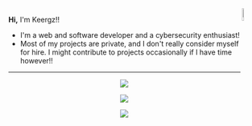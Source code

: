 <img align="right" width="8%" src="https://i.ibb.co/8z76419/nikodance.gif">

**Hi,** I'm Keergz!!
- I'm a web and software developer and a cybersecurity enthusiast! 
- Most of my projects are private, and I don't really consider myself for hire. I might contribute to projects occasionally if I have time however!!
---
</p>

<p align="center">
<img align="center" src="https://github-widgetbox.vercel.app/api/profile?username=Keergz&data=repositories,stars,commits&theme=dark">
</p>

<p align="center">
<img align="center" src="https://github-widgetbox.vercel.app/api/skills?languages=lua,python,node,js,ts,html,css,md,json,postgresql,java,windows&includeNames=true&theme=dark">
</p>

<p align="center">
    <img src="https://lanyard.cnrad.dev/api/308846446784937984?idleMessage=Sleeping%20in%20a%20box%20in%20the%20corner..">
</p>
